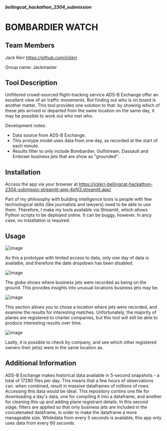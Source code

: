 ##### bellingcat_hackathon_2304_submission

# BOMBARDIER WATCH

## Team Members
Jack Kerr 
https://github.com/jckkrr

Group name: Jackmaster

## Tool Description
Unfiltered crowd-sourced flight-tracking service ADS-B Exchange offer an excellent view of air traffic movements. But finding out who is on board is another matter. This tool provides one solution to that: by showing which of these jets arrived or departed from the same location on the same day, it may be possible to work out who met who.

Development notes: 
- Data source from ADS-B Exchange. 
- This protype model uses data from one day, as recorded at the start of each minute. 
- Results filter to only include Bombardier, Gulfstream, Dassault and Embraer business jets that are show as "grounded".


## Installation
Access the app via your browser at https://jckkrr-bellingcat-hackathon-2304-submissio-streamlit-app-4xfjl3.streamlit.app/

Part of my philosophy with building intelligence tools is people with few technological skills (like journalists and lawyers) need to be able to use them. Therefore, I make my tools available via Streamlit, which allows Python scripts to be deployed online. It can be buggy, however. In ancy case, no installation is required.


## Usage

![image](https://user-images.githubusercontent.com/69304112/233846351-947c5fde-e061-49f5-8d02-b3de6450d0ca.png)

As this a prototype with limited access to data, only one day of data is availalbe, and therefore the date dropdown has been disabled.

![image](https://user-images.githubusercontent.com/69304112/233846488-2f688dff-dda6-4054-b826-e37b7451fb00.png)

The globe shows where business jets were recorded as being on the ground. This provides insights into unusual locations business jets may be.

![image](https://user-images.githubusercontent.com/69304112/233846567-abb6242c-c742-44d2-b6d2-f346bbcfe628.png)

This section allows you to chose a location where jets were recorded, and examine the results for interesting matches. Unfortunately, the majority of planes are registered to charter companies, but this tool will still be able to produce interesting results over time.

![image](https://user-images.githubusercontent.com/69304112/233846689-4f8a14da-3bd5-435c-8cb8-e6b9cd720443.png)

Lastly, it is possible to check by company, and see which other registered owners their jet(s) were in the same location as.

## Additional Information

ADS-B Exchange makes historical data available in 5-second snapshots - a total of 17280 files per day. This means that a few hours of observations can. when combined, result in massive dataframes of millions of rows. Accessing this data would be ideal. This repository contins one file for downloading a day's data, one for compiling it into a dataframe, and another for cleaning this up and adding plane registrant details. In this second stage, filters are applied so that only business jets are included in the concatenated dataframe, in order to make the dataframe a more manageable size. Whiledata from every 5 seconds is available, this app only uses data from every 60 seconds. 

